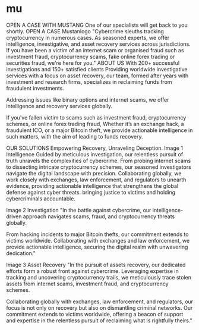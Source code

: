# mu

OPEN A CASE WITH MUSTANG
One of our specialists will get
back to you shortly.
OPEN A CASE
Mustanlogo
"Cybercrime sleuths tracking cryptocurrency in numerous cases. As seasoned experts, we offer intelligence, investigative, and asset recovery services across jurisdictions. If you have been a victim of an internet scam or organised fraud such as investment fraud, cryptocurrency scams, fake online forex trading or securities fraud, we're here for you."
ABOUT US
With 200+ successful investigations and 150+ satisfied clients
Providing worldwide investigative services with a focus on asset recovery, our team, formed after years with investment and research firms, specializes in reclaiming funds from fraudulent investments.

Addressing issues like binary options and internet scams, we offer intelligence and recovery services globally.

If you've fallen victim to scams such as investment fraud, cryptocurrency schemes, or online forex trading fraud, Whether it’s an exchange hack, a fraudulent ICO, or a major Bitcoin theft, we provide actionable intelligence in such matters, with the aim of leading to funds recovery.

OUR SOLUTIONS
Empowering Recovery, Unraveling Deception.
Image 1
Intelligence
Guided by meticulous investigation, our relentless pursuit of truth unravels the complexities of cybercrime. From probing internet scams to dissecting intricate cryptocurrency schemes, our seasoned investigators navigate the digital landscape with precision. Collaborating globally, we work closely with exchanges, law enforcement, and regulators to unearth evidence, providing actionable intelligence that strengthens the global defense against cyber threats. bringing justice to victims and holding cybercriminals accountable.

Image 2
Investigation
"In the battle against cybercrime, our intelligence-driven approach navigates scams, fraud, and cryptocurrency threats globally.

From hacking incidents to major Bitcoin thefts, our commitment extends to victims worldwide. Collaborating with exchanges and law enforcement, we provide actionable intelligence, securing the digital realm with unwavering dedication."

Image 3
Asset Recovery
"In the pursuit of assets recovery, our dedicated efforts form a robust front against cybercrime. Leveraging expertise in tracking and uncovering cryptocurrency trails, we meticulously trace stolen assets from internet scams, investment fraud, and cryptocurrency schemes.

Collaborating globally with exchanges, law enforcement, and regulators, our focus is not only on recovery but also on dismantling criminal networks. Our commitment extends to victims worldwide, offering a beacon of support and expertise in the relentless pursuit of reclaiming what is rightfully theirs."
